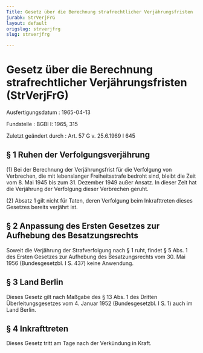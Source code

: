 ```yaml
---
Title: Gesetz über die Berechnung strafrechtlicher Verjährungsfristen
jurabk: StrVerjFrG
layout: default
origslug: strverjfrg
slug: strverjfrg

---
```


# Gesetz über die Berechnung strafrechtlicher Verjährungsfristen (StrVerjFrG)

Ausfertigungsdatum
:   1965-04-13

Fundstelle
:   BGBl I: 1965, 315

Zuletzt geändert durch
:   Art. 57 G v. 25.6.1969 I 645


## § 1 Ruhen der Verfolgungsverjährung

(1) Bei der Berechnung der Verjährungsfrist für die Verfolgung von Verbrechen, die mit lebenslanger Freiheitsstrafe bedroht sind, bleibt die Zeit vom 8. Mai 1945 bis zum 31. Dezember 1949 außer Ansatz. In dieser Zeit hat die Verjährung der Verfolgung dieser Verbrechen geruht.

(2) Absatz 1 gilt nicht für Taten, deren Verfolgung beim Inkrafttreten dieses Gesetzes bereits verjährt ist.


## § 2 Anpassung des Ersten Gesetzes zur Aufhebung des Besatzungsrechts

Soweit die Verjährung der Strafverfolgung nach § 1 ruht, findet § 5 Abs. 1 des Ersten Gesetzes zur Aufhebung des Besatzungsrechts vom 30. Mai 1956 (Bundesgesetzbl. I S. 437) keine Anwendung.


## § 3 Land Berlin

Dieses Gesetz gilt nach Maßgabe des § 13 Abs. 1 des Dritten Überleitungsgesetzes vom 4. Januar 1952 (Bundesgesetzbl. I S. 1) auch im Land Berlin.


## § 4 Inkrafttreten

Dieses Gesetz tritt am Tage nach der Verkündung in Kraft.

